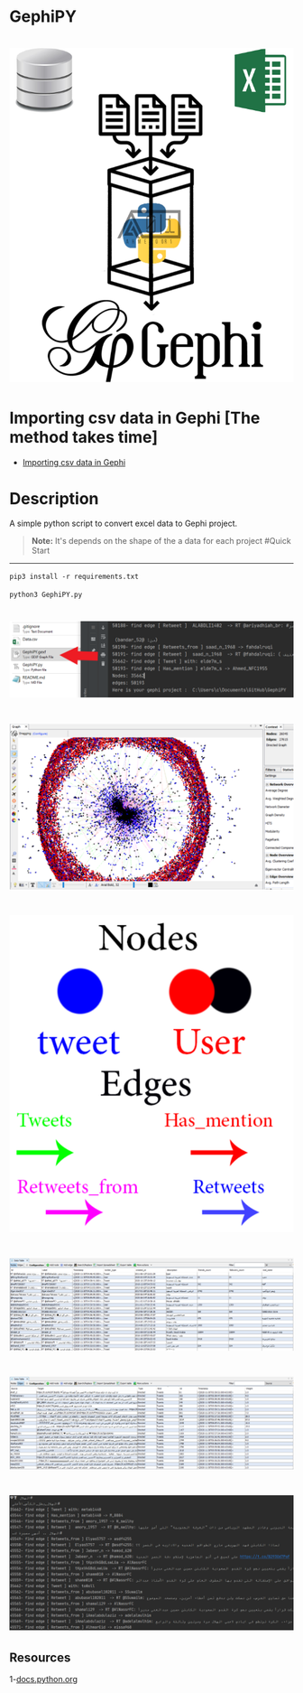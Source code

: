 # GephiPY

# ![](Images/GephiPY.png) 
# Importing csv data in Gephi [The method takes time]
- [Importing csv data in Gephi](https://seinecle.github.io/gephi-tutorials/generated-html/importing-csv-data-in-gephi-en.html)
# Description
A simple python script to convert excel data to Gephi project.

> **Note:** It's depends on the shape of the a data for each project
#Quick Start
-----------
```console
pip3 install -r requirements.txt

python3 GephiPY.py
```
# ![Outputs](Images/Outputs.png) 

# ![visualization](Images/visualization.PNG)
# ![Colors](Images/Colors.png)
# ![Nodes](Images/Nodes.PNG)
# ![Edges](Images/Edges.PNG)

# ![](Images/Capture.PNG) 
## Resources
1-[docs.python.org](https://docs.python.org/3/library/xml.etree.elementtree.html) <br>
